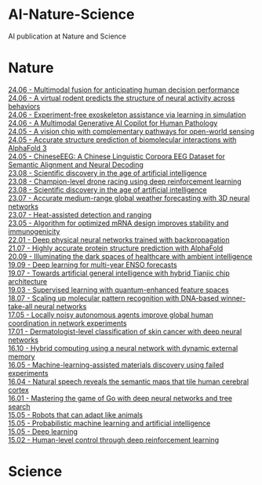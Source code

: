 # AI-Nature-Science
AI publication at Nature and Science
# Nature
[]()
[24.06 - Multimodal fusion for anticipating human decision performance](https://www.nature.com/articles/s41598-024-63651-2)  
[24.06 - A virtual rodent predicts the structure of neural activity across behaviors](https://www.nature.com/articles/s41586-024-07633-4)  
[24.06 - Experiment-free exoskeleton assistance via learning in simulation](https://www.nature.com/articles/s41586-024-07382-4)  
[24.06 - A Multimodal Generative AI Copilot for Human Pathology](https://www.nature.com/articles/s41586-024-07618-3)  
[24.05 - A vision chip with complementary pathways for open-world sensing](https://www.nature.com/articles/s41586-024-07358-4)  
[24.05 - Accurate structure prediction of biomolecular interactions with AlphaFold 3](https://www.nature.com/articles/s41586-024-07487-w)  
[24.05 - ChineseEEG: A Chinese Linguistic Corpora EEG Dataset for Semantic Alignment and Neural Decoding](https://www.nature.com/articles/s41597-024-03398-7)  
[23.08 - Scientific discovery in the age of artificial intelligence](https://www.nature.com/articles/s41586-023-06221-2)  
[23.08 - Champion-level drone racing using deep reinforcement learning](https://www.nature.com/articles/s41586-023-06419-4)  
[23.08 - Scientific discovery in the age of artificial intelligence](https://www.nature.com/articles/s41586-023-06221-2)  
[23.07 - Accurate medium-range global weather forecasting with 3D neural networks](https://www.nature.com/articles/s41586-023-06185-3)  
[23.07 - Heat-assisted detection and ranging](https://www.nature.com/articles/s41586-023-06174-6)  
[23.05 - Algorithm for optimized mRNA design improves stability and immunogenicity](https://www.nature.com/articles/s41586-023-06127-z)  
[22.01 - Deep physical neural networks trained with backpropagation](https://www.nature.com/articles/s41586-021-04223-6)  
[21.07 - Highly accurate protein structure prediction with AlphaFold](https://www.nature.com/articles/s41586-021-03819-2)  
[20.09 - Illuminating the dark spaces of healthcare with ambient intelligence](https://www.nature.com/articles/s41586-020-2669-y)  
[19.09 - Deep learning for multi-year ENSO forecasts](https://www.nature.com/articles/s41586-019-1559-7)  
[19.07 - Towards artificial general intelligence with hybrid Tianjic chip architecture](https://www.nature.com/articles/s41586-019-1424-8)  
[19.03 - Supervised learning with quantum-enhanced feature spaces](https://www.nature.com/articles/s41586-019-0980-2)  
[18.07 - Scaling up molecular pattern recognition with DNA-based winner-take-all neural networks](https://www.nature.com/articles/s41586-018-0289-6)  
[17.05 - Locally noisy autonomous agents improve global human coordination in network experiments](https://www.nature.com/articles/nature22332)  
[17.01 - Dermatologist-level classification of skin cancer with deep neural networks](https://www.nature.com/articles/nature21056)  
[16.10 - Hybrid computing using a neural network with dynamic external memory](https://www.nature.com/articles/nature20101)  
[16.05 - Machine-learning-assisted materials discovery using failed experiments](https://www.nature.com/articles/nature17439)  
[16.04 - Natural speech reveals the semantic maps that tile human cerebral cortex](https://www.nature.com/articles/nature17637)  
[16.01 - Mastering the game of Go with deep neural networks and tree search](https://www.nature.com/articles/nature16961)  
[15.05 - Robots that can adapt like animals](https://www.nature.com/articles/nature14422)  
[15.05 - Probabilistic machine learning and artificial intelligence](https://www.nature.com/articles/nature14541)  
[15.05 - Deep learning](https://www.nature.com/articles/nature14539)  
[15.02 - Human-level control through deep reinforcement learning](https://www.nature.com/articles/nature14236)  

# Science
[]()
[]()
[]()
[]()
[]()
[]()
[]()
[]()
[]()
[]()
[]()
[]()
[]()
[]()
[]()
[]()
[]()
[]()
[]()
[]()
[]()
[]()
[]()
